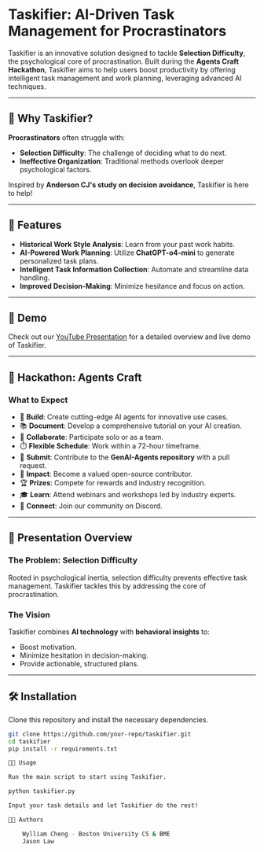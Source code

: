 # Taskifier: AI-Driven Task Management for Procrastinators  

Taskifier is an innovative solution designed to tackle **Selection Difficulty**, the psychological core of procrastination. Built during the **Agents Craft Hackathon**, Taskifier aims to help users boost productivity by offering intelligent task management and work planning, leveraging advanced AI techniques.  

---

## 🤔 Why Taskifier?  

**Procrastinators** often struggle with:  
- **Selection Difficulty**: The challenge of deciding what to do next.  
- **Ineffective Organization**: Traditional methods overlook deeper psychological factors.  

Inspired by **Anderson CJ's study on decision avoidance**, Taskifier is here to help!  

---

## 🌟 Features  

- **Historical Work Style Analysis**: Learn from your past work habits.  
- **AI-Powered Work Planning**: Utilize **ChatGPT-o4-mini** to generate personalized task plans.  
- **Intelligent Task Information Collection**: Automate and streamline data handling.  
- **Improved Decision-Making**: Minimize hesitance and focus on action.  

---

## 🎥 Demo  

Check out our [YouTube Presentation](https://www.youtube.com/watch?v=1W_p_RVi9KE) for a detailed overview and live demo of Taskifier.  

---

## 🚀 Hackathon: Agents Craft  

### What to Expect  

- 🧠 **Build**: Create cutting-edge AI agents for innovative use cases.  
- 📚 **Document**: Develop a comprehensive tutorial on your AI creation.  
- 👥 **Collaborate**: Participate solo or as a team.  
- ⏱️ **Flexible Schedule**: Work within a 72-hour timeframe.  
- 🚀 **Submit**: Contribute to the **GenAI-Agents repository** with a pull request.  
- 🌟 **Impact**: Become a valued open-source contributor.  
- 🏆 **Prizes**: Compete for rewards and industry recognition.  
- 🎓 **Learn**: Attend webinars and workshops led by industry experts.  
- 💬 **Connect**: Join our community on Discord.  

---

## 📘 Presentation Overview  

### The Problem: **Selection Difficulty**  
Rooted in psychological inertia, selection difficulty prevents effective task management. Taskifier tackles this by addressing the core of procrastination.  

### The Vision  
Taskifier combines **AI technology** with **behavioral insights** to:  
- Boost motivation.  
- Minimize hesitation in decision-making.  
- Provide actionable, structured plans.  

---

## 🛠️ Installation  

Clone this repository and install the necessary dependencies.  

```bash  
git clone https://github.com/your-repo/taskifier.git  
cd taskifier  
pip install -r requirements.txt

🧑‍💻 Usage

Run the main script to start using Taskifier.

python taskifier.py  

Input your task details and let Taskifier do the rest!

👨‍🎓 Authors

    Wylliam Cheng - Boston University CS & BME
    Jason Law


